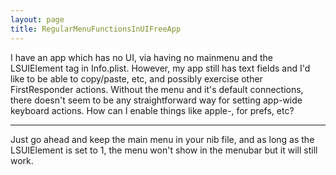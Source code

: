 ```yaml
---
layout: page
title: RegularMenuFunctionsInUIFreeApp
---
```


I have an app which has no UI, via having no mainmenu and the LSUIElement tag in Info.plist.  However, my app still has text fields and I'd like to be able to copy/paste, etc, and possibly exercise other FirstResponder actions.  Without the menu and it's default connections, there doesn't seem to be any straightforward way for setting app-wide keyboard actions.  How can I enable things like apple-, for prefs, etc?

----

Just go ahead and keep the main menu in your nib file, and as long as the LSUIElement is set to 1, the menu won't show in the menubar but it will still work.

